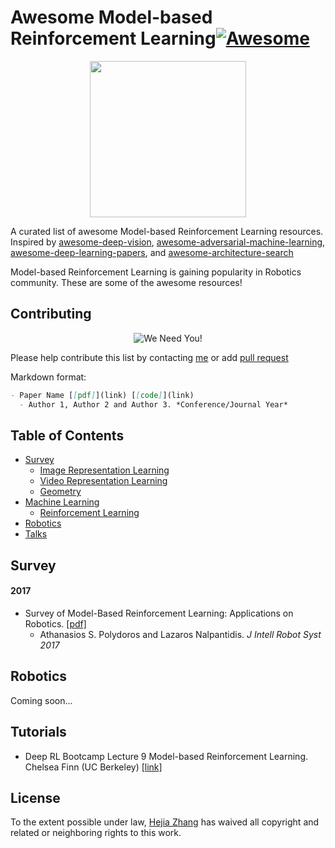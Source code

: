 # Awesome Model-based Reinforcement Learning[![Awesome](https://awesome.re/badge.svg)](https://awesome.re)

<p align="center">
  <img width="250" src="https://camo.githubusercontent.com/1131548cf666e1150ebd2a52f44776d539f06324/68747470733a2f2f63646e2e7261776769742e636f6d2f73696e647265736f726875732f617765736f6d652f6d61737465722f6d656469612f6c6f676f2e737667" "Awesome!">
</p>

A curated list of awesome Model-based Reinforcement Learning resources. Inspired by [awesome-deep-vision](https://github.com/kjw0612/awesome-deep-vision), [awesome-adversarial-machine-learning](https://github.com/yenchenlin/awesome-adversarial-machine-learning), [awesome-deep-learning-papers](https://github.com/terryum/awesome-deep-learning-papers), and [awesome-architecture-search](https://github.com/markdtw/awesome-architecture-search)

Model-based Reinforcement Learning is gaining popularity in Robotics community. These are some of the awesome resources! 

## Contributing
<p align="center">
  <img src="https://github.com/hjzh4/awesome-model-based-reinforcement-learning/blob/master/rsc/contributing.jpg?raw=true" alt="We Need You!">
</p>

Please help contribute this list by contacting [me](https://www.hejiazhang.org) or add [pull request](https://github.com/hjzh4/awesome-model-based-reinforcement-learning/pulls)

Markdown format:
```markdown
- Paper Name [[pdf]](link) [[code]](link)
  - Author 1, Author 2 and Author 3. *Conference/Journal Year*
```

## Table of Contents
- [Survey](#survey)
  - [Image Representation Learning](#image-representation-learning)
  - [Video Representation Learning](#video-representation-learning)
  - [Geometry](#geometry)
- [Machine Learning](#machine-learning)
  - [Reinforcement Learning](#reinforcement-learning)
- [Robotics](#robotics)  
- [Talks](#talks)

## Survey
#### 2017
- Survey of Model-Based Reinforcement Learning: Applications on Robotics. [[pdf]](https://link.springer.com/article/10.1007/s10846-017-0468-y)
  - Athanasios S. Polydoros and Lazaros Nalpantidis. *J Intell Robot Syst 2017*

## Robotics
Coming soon...

## Tutorials
- Deep RL Bootcamp Lecture 9 Model-based Reinforcement Learning. Chelsea Finn (UC Berkeley) [[link]](https://www.youtube.com/watch?v=iC2a7M9voYU)

## License
To the extent possible under law, [Hejia Zhang](https://www.hejiazhang.org/) has waived all copyright and related or neighboring rights to this work.
